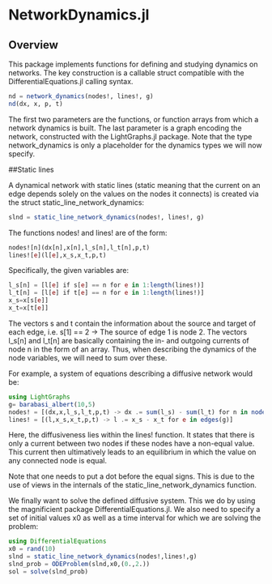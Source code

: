 # NetworkDynamics.jl

## Overview

This package implements functions for defining and studying dynamics on networks.
The key construction is a callable struct compatible with the
DifferentialEquations.jl calling syntax.

```julia
nd = network_dynamics(nodes!, lines!, g)
nd(dx, x, p, t)
```

The first two parameters are the functions, or function arrays from which a network dynamics is
built. The last parameter is a graph encoding the network, constructed with
the LightGraphs.jl package.
Note that the type network_dynamics is only a placeholder for the dynamics types we will now specify.

##Static lines

A dynamical network with static lines (static meaning that the current on an edge depends solely on the
values on the nodes it connects) is created via the struct static_line_network_dynamics:

```julia
slnd = static_line_network_dynamics(nodes!, lines!, g)
```
The functions nodes! and lines! are of the form:

```julia
nodes![n](dx[n],x[n],l_s[n],l_t[n],p,t)
lines![e](l[e],x_s,x_t,p,t)  
```

Specifically, the given variables are:

```julia
l_s[n] = [l[e] if s[e] == n for e in 1:length(lines!)]
l_t[n] = [l[e] if t[e] == n for e in 1:length(lines!)]
x_s=x[s[e]]
x_t=x[t[e]]
```
The vectors s and t contain the information about the source and target of each
edge, i.e. s[1] == 2 -> The source of edge 1 is node 2. The vectors l_s[n] and l_t[n] are
basically containing the in- and outgoing currents of node n in the form of an array. Thus,
when describing the dynamics of the node variables, we will need to sum over these.

For example, a system of equations describing a diffusive network would be:

```julia
using LightGraphs
g= barabasi_albert(10,5)
nodes! = [(dx,x,l_s,l_t,p,t) -> dx .= sum(l_s) - sum(l_t) for n in nodes(g)]
lines! = [(l,x_s,x_t,p,t) -> l .= x_s - x_t for e in edges(g)]
```

Here, the diffusiveness lies within the lines! function. It states that there is only
a current between two nodes if these nodes have a non-equal value. This current then ultimatively
leads to an equilibrium in which the value on any connected node is equal.

Note that one needs to put a dot before the equal signs. This is due to the use of views
in the internals of the static_line_network_dynamics function.

We finally want to solve the defined diffusive system. This we do by using the magnificient
package DifferentialEquations.jl. We also need to specify a set of initial values x0 as well as a time
interval for which we are solving the problem:

```julia
using DifferentialEquations
x0 = rand(10)
slnd = static_line_network_dynamics(nodes!,lines!,g)
slnd_prob = ODEProblem(slnd,x0,(0.,2.))
sol = solve(slnd_prob)
```
